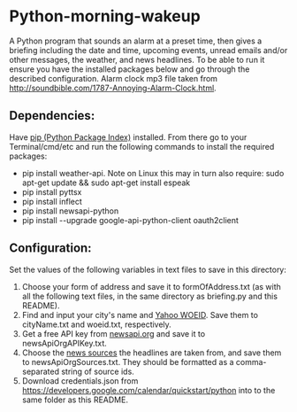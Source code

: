 <h1>Python-morning-wakeup</h1>
<p>A Python program that sounds an alarm at a preset time, then gives a briefing including the date and time, upcoming events, unread emails and/or other messages, the weather, and news headlines. To be able to run it ensure you have the installed packages below and go through the described configuration. Alarm clock mp3 file taken from <a href="http://soundbible.com/1787-Annoying-Alarm-Clock.html">http://soundbible.com/1787-Annoying-Alarm-Clock.html</a>.</p>

<h2>Dependencies:</h2>
<p>Have <a href="https://pypi.org/project/pip/">pip (Python Package Index)</a> installed. From there go to your Terminal/cmd/etc and run the following commands to install the required packages:</p>
<ul>
<li>pip install weather-api. Note on Linux this may in turn also require: sudo apt-get update && sudo apt-get install espeak</li>
<li>pip install pyttsx</li>
<li>pip install inflect</li>
<li>pip install newsapi-python</li>
<li>pip install --upgrade google-api-python-client oauth2client</li>
</ul>

<h2>Configuration:</h2>
<p>Set the values of the following variables in text files to save in this directory:</p>
<ol>
<li>Choose your form of address and save it to formOfAddress.txt (as with all the following text files, in the same directory as briefing.py and this README).</li>
<li>Find and input your city's name and <a href="https://developer.yahoo.com/weather/documentation.html">Yahoo WOEID</a>. Save them to cityName.txt and woeid.txt, respectively.</li>
<li>Get a free API key from <a href="https://newsapi.org/">newsapi.org</a> and save it to newsApiOrgAPIKey.txt.</li>
<li>Choose the <a href="https://newsapi.org/docs/endpoints/sources">news sources</a> the headlines are taken from, and save them to newsApiOrgSources.txt. They should be formatted as a comma-separated string of source ids.</li>
<li>Download credentials.json from <a href="https://developers.google.com/calendar/quickstart/python">https://developers.google.com/calendar/quickstart/python</a> into to the same folder as this README.</li>
</ol>
